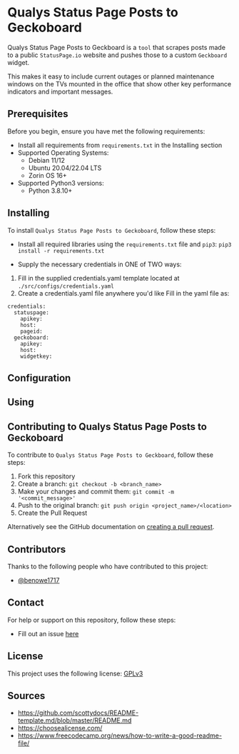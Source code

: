 # Qualys Status Page Posts to Geckoboard

Qualys Status Page Posts to Geckboard is a `tool` that scrapes posts made to a public `StatusPage.io` website and pushes those to a custom `Geckboard` widget.

This makes it easy to include current outages or planned maintenance windows on the TVs mounted in the office that show other key performance indicators and important messages.

## Prerequisites

Before you begin, ensure you have met the following requirements:

- Install all requirements from `requirements.txt` in the Installing section
- Supported Operating Systems:
  - Debian 11/12
  - Ubuntu 20.04/22.04 LTS
  - Zorin OS 16+
- Supported Python3 versions:
  - Python 3.8.10+

## Installing

To install `Qualys Status Page Posts to Geckoboard`, follow these steps:

- Install all required libraries using the `requirements.txt` file and `pip3`:
`pip3 install -r requirements.txt`

- Supply the necessary credentials in ONE of TWO ways:
1. Fill in the supplied credentials.yaml template located at `./src/configs/credentials.yaml`
2. Create a credentials.yaml file anywhere you'd like
Fill in the yaml file as:
```
credentials:
  statuspage:
    apikey:
    host:
    pageid:
  geckoboard:
    apikey:
    host:
    widgetkey:
```

## Configuration

## Using

## Contributing to Qualys Status Page Posts to Geckoboard

To contribute to `Qualys Status Page Posts to Geckboard`, follow these steps:

1. Fork this repository
2. Create a branch: `git checkout -b <branch_name>`
3. Make your changes and commit them: `git commit -m '<commit_message>'`
4. Push to the original branch: `git push origin <project_name>/<location>`
5. Create the Pull Request

Alternatively see the GitHub documentation on [creating a pull request](https://help.github.com/en/github/collaborating-with-issues-and-pull-requests/creating-a-pull-request).

## Contributors

Thanks to the following people who have contributed to this project:

- [@benowe1717](https://github.com/benowe1717)

## Contact

For help or support on this repository, follow these steps:

- Fill out an issue [here](https://github.com/benowe1717/qualys-statuspage-to-geckoboard/issues)

## License

This project uses the following license: [GPLv3](https://choosealicense.com/licenses/gpl-3.0/)

## Sources

- https://github.com/scottydocs/README-template.md/blob/master/README.md
- https://choosealicense.com/
- https://www.freecodecamp.org/news/how-to-write-a-good-readme-file/
